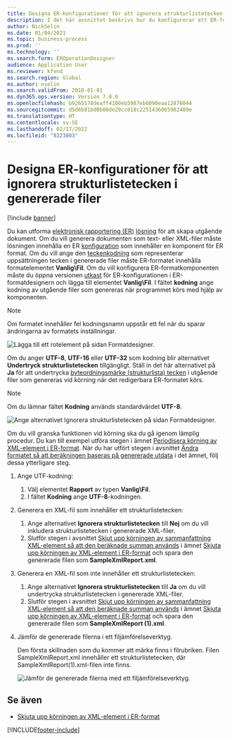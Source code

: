 ```yaml
---
title: Designa ER-konfigurationer för att ignorera strukturlistetecken i genererade filer
description: I det här avsnittet beskrivs hur du konfigurerar ett ER-format (elektronisk rapportering) för att generera rapporter som ignorerar byteordningsmärke.
author: NickSelin
ms.date: 01/04/2021
ms.topic: business-process
ms.prod: ''
ms.technology: ''
ms.search.form: EROperationDesigner
audience: Application User
ms.reviewer: kfend
ms.search.region: Global
ms.author: nselin
ms.search.validFrom: 2018-01-01
ms.dyn365.ops.version: Version 7.0.0
ms.openlocfilehash: b9265578deaff4100eb5987eb6090eaa12876044
ms.sourcegitcommit: d5d6b81bd8b08de20cc018c2251436065982489e
ms.translationtype: HT
ms.contentlocale: sv-SE
ms.lasthandoff: 02/17/2022
ms.locfileid: "8323803"
---
```

# <a name="design-er-configurations-to-suppress-bom-characters-in-generated-files"></a>Designa ER-konfigurationer för att ignorera strukturlistetecken i genererade filer

[!include [banner](../includes/banner.md)]

Du kan utforma [elektronisk rapportering (ER)](general-electronic-reporting.md) [lösning](er-quick-start1-new-solution.md) för att skapa utgående dokument. Om du vill generera dokumenten som text- eller XML-filer måste lösningen innehålla en ER [konfiguration](general-electronic-reporting.md#Configuration) som innehåller en komponent för ER format. Om du vill ange den [teckenkodning](/windows/win32/intl/character-sets) som representerar uppsättningen tecken i genererade filer måste ER-formatet innehålla formatelementet **Vanlig\\Fil**. Om du vill konfigurera ER-formatkomponenten måste du öppna versionen [utkast](general-electronic-reporting.md#component-versioning) för ER-konfigurationen i ER-formatdesignern och lägga till elementet **Vanlig\\Fil**. I fältet **kodning** ange kodning av utgående filer som genereras när programmet körs med hjälp av komponenten.

> [!NOTE]
> Om formatet innehåller fel kodningsnamn uppstår ett fel när du sparar ändringarna av formatets inställningar.

![Lägga till ett rotelement på sidan Formatdesigner.](./media/er-suppress-bom-characters-image1.gif)

Om du anger **UTF-8**, **UTF-16** eller **UTF-32** som kodning blir alternativet **Undertryck strukturlistetecken** tillgängligt. Ställ in det här alternativet på **Ja** för att undertrycka [byteordningsmärke (strukturlista) tecken](/globalization/encoding/byte-order-mark) i utgående filer som genereras vid körning när det redigerbara ER-formatet körs.

> [!NOTE]
> Om du lämnar fältet **Kodning** används standardvärdet **UTF-8**.

![Ange alternativet Ignorera strukturlistetecken på sidan Formatdesigner.](./media/er-suppress-bom-characters-image2.gif)

Om du vill granska funktionen vid körning ska du gå igenom lämplig procedur. Du kan till exempel utföra stegen i ämnet [Periodisera körning av XML-element i ER-format](er-defer-xml-element.md). När du har utfört stegen i avsnittet [Ändra formatet så att beräkningen baseras på genererade utdata](er-defer-xml-element.md#modify-the-format-so-that-the-calculation-is-based-on-generated-output) i det ämnet, följ dessa ytterligare steg.

1. Ange UTF-kodning:

    1. Välj elementet **Rapport** av typen **Vanlig\\Fil**.
    2. I fältet **Kodning** ange **UTF-8**-kodningen.

2. Generera en XML-fil som innehåller ett strukturlistetecken:

    1. Ange alternativet **Ignorera strukturlistetecken** till **Nej** om du vill inkludera strukturlistetecken i genererade XML-filer.
    2. Slutför stegen i avsnittet [Skjut upp körningen av sammanfattning XML-element så att den beräknade summan används](er-defer-xml-element.md#defer-the-execution-of-the-summary-xml-element-so-that-the-calculated-total-is-used) i ämnet [Skjuta upp körningen av XML-element i ER-format](er-defer-xml-element.md) och spara den genererade filen som **SampleXmlReport.xml**.

3. Generera en XML-fil som inte innehåller ett strukturlistetecken:

    1. Ange alternativet **Ignorera strukturlistetecken** till **Ja** om du vill undertrycka strukturlistetecken i genererade XML-filer.
    2. Slutför stegen i avsnittet [Skjut upp körningen av sammanfattning XML-element så att den beräknade summan används](er-defer-xml-element.md#defer-the-execution-of-the-summary-xml-element-so-that-the-calculated-total-is-used) i ämnet [Skjuta upp körningen av XML-element i ER-format](er-defer-xml-element.md) och spara den genererade filen som **SampleXmlReport (1).xml**.

4. Jämför de genererade filerna i ett filjämförelseverktyg.

    Den första skillnaden som du kommer att märka finns i filrubriken. Filen SampleXmlReport.xml innehåller ett strukturlistetecken, där SampleXmlReport(1).xml-filen inte finns.

    ![Jämför de genererade filerna med ett filjämförelseverktyg.](./media/er-suppress-bom-characters-image3.png)

## <a name="see-also"></a>Se även

- [Skjuta upp körningen av XML-element i ER-format](er-defer-xml-element.md)


[!INCLUDE[footer-include](../../../includes/footer-banner.md)]
